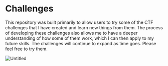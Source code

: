 # Challenges
This repository was built primarily to allow users to try some of the CTF challenges that I have created and learn new things from them. The process of developing these challenges also allows me to have a deeper understanding of how some of them work, which I can then apply to my future skills. The challenges will continue to expand as time goes. Please feel free to try them.

![Untitled](https://github.com/user-attachments/assets/6525c63f-48b0-429c-b6b9-347b29647a96)
